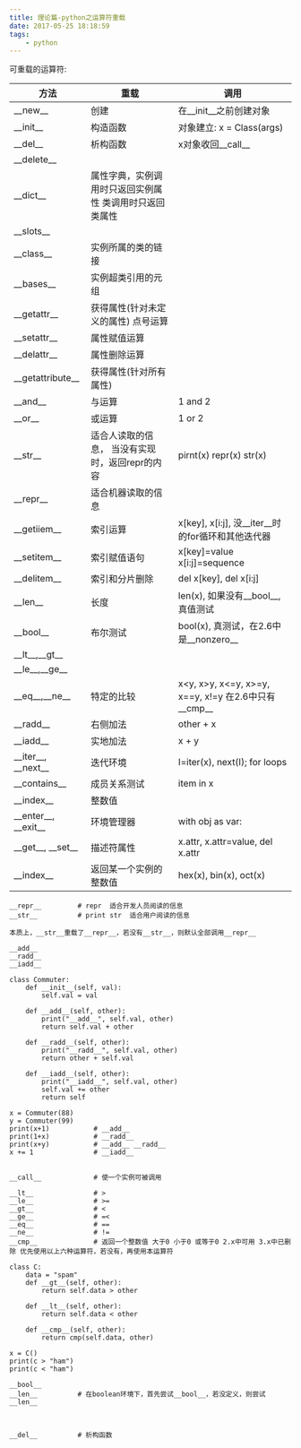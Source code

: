 ```yaml
---
title: 理论篇-python之运算符重载
date: 2017-05-25 18:18:59
tags:
    - python
---
```


可重载的运算符:

方法| 重载 | 调用
----|-----|-----
\_\_new\_\_|创建|在\_\_init\_\_之前创建对象
\_\_init\_\_|构造函数|对象建立: x = Class(args)
\_\_del\_\_|析构函数| x对象收回\_\_call\_\_|函数调用 x(\*args, **kwargs)
\_\_delete\_\_||
\_\_dict\_\_|属性字典，实例调用时只返回实例属性 类调用时只返回类属性|
\_\_slots\_\_||
\_\_class\_\_|实例所属的类的链接|
\_\_bases\_\_|实例超类引用的元组|
\_\_getattr\_\_|获得属性(针对未定义的属性) 点号运算|
\_\_setattr\_\_|属性赋值运算|
\_\_delattr\_\_|属性删除运算 
\_\_getattribute\_\_|获得属性(针对所有属性)|
\_\_and\_\_|与运算| 1 and 2
\_\_or\_\_|或运算| 1 or 2
\_\_str\_\_|适合人读取的信息， 当没有实现时，返回repr的内容|pirnt(x) repr(x) str(x)
\_\_repr\_\_|适合机器读取的信息|
\_\_getiiem\_\_|索引运算|x[key], x[i:j], 没__iter__时的for循环和其他迭代器
\_\_setitem\_\_|索引赋值语句|x[key]=value x[i:j]=sequence
\_\_delitem\_\_|索引和分片删除|del x[key], del x[i:j]
\_\_len\_\_|长度|len(x), 如果没有\_\_bool\_\_, 真值测试
\_\_bool\_\_|布尔测试|bool(x), 真测试，在2.6中是\_\_nonzero\_\_
\_\_lt\_\_,\_\_gt\_\_||
\_\_le\_\_,\_\_ge\_\_||
\_\_eq\_\_,\_\_ne\_\_|特定的比较|x<y, x>y, x<=y, x>=y, x==y, x!=y 在2.6中只有\_\_cmp\_\_
\_\_radd\_\_|右侧加法|other + x
\_\_iadd\_\_|实地加法|x + y
\_\_iter\_\_, \_\_next\_\_|迭代环境|I=iter(x), next(I); for loops
\_\_contains\_\_|成员关系测试|item in x
\_\_index\_\_|整数值|
\_\_enter\_\_, \_\_exit\_\_|环境管理器|with obj as var:
\_\_get\_\_, \_\_set\_\_|描述符属性|x.attr, x.attr=value, del x.attr
\_\_index\_\_|返回某一个实例的整数值|hex(x), bin(x), oct(x)

```
__repr__         # repr  适合开发人员阅读的信息
__str__          # print str  适合用户阅读的信息

本质上，__str__重载了__repr__，若没有__str__，则默认全部调用__repr__

__add__
__radd__
__iadd__

class Commuter:
    def __init__(self, val):
        self.val = val
    
    def __add__(self, other):
        print("__add__", self.val, other)
        return self.val + other
        
    def __radd__(self, other):
        print("__radd__", self.val, other)
        return other + self.val

    def __iadd__(self, other):
        print("__iadd__", self.val, other)
        self.val += other
        return self
        
x = Commuter(88)
y = Commuter(99)        
print(x+1)           # __add__
print(1+x)           # __radd__
print(x+y)           # __add__ __radd__
x += 1               # __iadd__


__call__             # 使一个实例可被调用

__lt__               # >
__le__               # >=
__gt__               # <
__ge__               # =<
__eq__               # ==
__ne__               # !=
__cmp__              # 返回一个整数值 大于0 小于0 或等于0 2.x中可用 3.x中已删除 优先使用以上六种运算符，若没有，再使用本运算符

class C:
    data = "spam"
    def __gt__(self, other):
        return self.data > other
    
    def __lt__(self, other):
        return self.data < other
        
    def __cmp__(self, other):
        return cmp(self.data, other)
        
x = C()
print(c > "ham")
print(c < "ham")

__bool__        
__len__          # 在boolean环境下，首先尝试__bool__，若没定义，则尝试__len__



__del__          # 析构函数
```